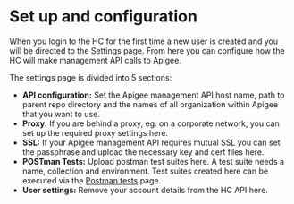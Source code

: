 # Set up and configuration
When you login to the HC for the first time a new user is created and you will be directed to the Settings page. From here you can configure how the HC will make management API calls to Apigee. 

The settings page is divided into 5 sections:
- **API configuration:** Set the Apigee management API host name, path to parent repo directory and the names of all organization within Apigee that you want to use.
- **Proxy:** If you are behind a proxy, eg. on a corporate network, you can set up the required proxy settings here.
- **SSL:** If your Apigee management API requires mutual SSL you can set the passphrase and upload the necessary key and cert files here.
- **POSTman Tests:** Upload postman test suites here. A test suite needs a name, collection and environment. Test suites created here can be executed via the [Postman tests](./testing.md) page.
- **User settings:** Remove your account details from the HC API here.